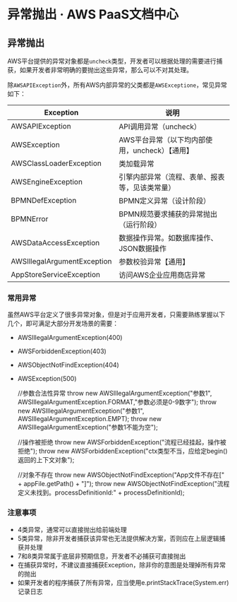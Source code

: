 # 异常抛出 · AWS PaaS文档中心

## 异常抛出

AWS平台提供的异常对象都是`uncheck`类型，开发者可以根据处理的需要进行捕获，如果开发者非常明确的要抛出这些异常，那么可以不对其处理。

除`AWSAPIException`外，所有AWS内部异常的父类都是`AWSExceptione`，常见异常如下：

Exception | 说明  
---|---  
AWSAPIException | API调用异常（uncheck）  
AWSException | AWS平台异常（以下均内部使用，uncheck）【通用】  
AWSClassLoaderException | 类加载异常  
AWSEngineException | 引擎内部异常（流程、表单、报表等，见该类常量）  
BPMNDefException | BPMN定义异常（设计阶段）  
BPMNError | BPMN规范要求捕获的异常抛出（运行阶段）  
AWSDataAccessException | 数据操作异常。如数据库操作、JSON数据操作  
AWSIllegalArgumentException | 参数校验异常【通用】  
AppStoreServiceException | 访问AWS企业应用商店异常  
  
### 常用异常

虽然AWS平台定义了很多异常对象，但是对于应用开发者，只需要熟练掌握以下几个，即可满足大部分开发场景的需要：

  * AWSIllegalArgumentException(400)
  * AWSForbiddenException(403)
  * AWSObjectNotFindException(404)
  * AWSException(500)

    
    
    //参数合法性异常
    throw new AWSIllegalArgumentException("参数1", AWSIllegalArgumentException.FORMAT,"参数必须是0-9数字");
    throw new AWSIllegalArgumentException("参数1", AWSIllegalArgumentException.EMPT);
    throw new AWSIllegalArgumentException("参数1不能为空");
    
    //操作被拒绝
    throw new AWSForbiddenException("流程已经挂起，操作被拒绝");
    throw new AWSForbiddenException("ctx类型不当，应给定begin()返回的上下文对象");
    
    //对象不存在
    throw new AWSObjectNotFindException("App文件不存在[" + appFile.getPath() + "]");
    throw new AWSObjectNotFindException("流程定义未找到。processDefinitionId:" + processDefinitionId);
    

### 注意事项

  * 4类异常，通常可以直接抛出给前端处理
  * 5类异常，除非开发者捕获该异常也无法提供解决方案，否则应在上层逻辑捕获并处理
  * 7和8类异常属于底层非预期信息，开发者不必捕获可直接抛出
  * 在捕获异常时，不建议直接捕获Exception，除非你的意图是处理掉所有异常的抛出
  * 如果开发者的程序捕获了所有异常，应当使用e.printStackTrace(System.err)记录日志